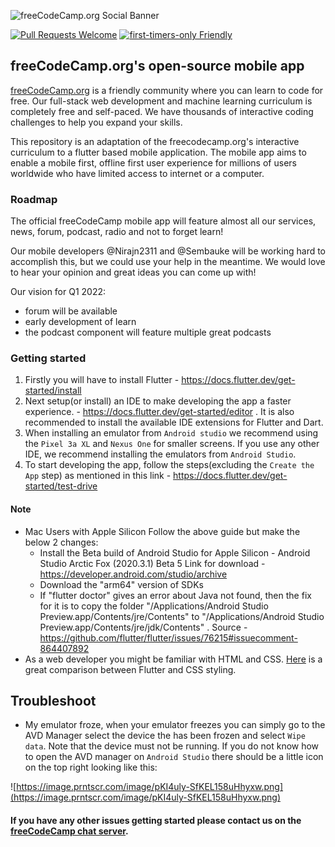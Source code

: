 ![freeCodeCamp.org Social Banner](https://s3.amazonaws.com/freecodecamp/wide-social-banner.png)

[![Pull Requests Welcome](https://img.shields.io/badge/PRs-welcome-brightgreen.svg?style=flat)](http://makeapullrequest.com)
[![first-timers-only Friendly](https://img.shields.io/badge/first--timers--only-friendly-blue.svg)](http://www.firsttimersonly.com/)

## freeCodeCamp.org's open-source mobile app

[freeCodeCamp.org](https://www.freecodecamp.org) is a friendly community where you can learn to code for free. Our full-stack web development and machine learning curriculum is completely free and self-paced. We have thousands of interactive coding challenges to help you expand your skills.

This repository is an adaptation of the freecodecamp.org's interactive curriculum to a flutter based mobile application. The mobile app aims to enable a mobile first, offline first user experience for millions of users worldwide who have limited access to internet or a computer.

### Roadmap
The official freeCodeCamp mobile app will feature almost all our services, news, forum, podcast, radio and not to forget learn!

Our mobile developers @Nirajn2311 and @Sembauke will be working hard to accomplish this, but we could use your help in the meantime.
We would love to hear your opinion and great ideas you can come up with!

Our vision for Q1 2022: 
- forum will be available 
- early development of learn
- the podcast component will feature multiple great podcasts

### Getting started 
1. Firstly you will have to install Flutter - https://docs.flutter.dev/get-started/install
2. Next setup(or install) an IDE to make developing the app a faster experience. - https://docs.flutter.dev/get-started/editor . It is also recommended to install the available IDE extensions for Flutter and Dart.
3. When installing an emulator from `Android studio` we recommend using the `Pixel 3a XL` and `Nexus One` for smaller screens. If you use any other IDE, we recommend installing the emulators from `Android Studio`.
4. To start developing the app, follow the steps(excluding the `Create the App` step) as mentioned in this link - https://docs.flutter.dev/get-started/test-drive

#### Note

* Mac Users with Apple Silicon
Follow the above guide but make the below 2 changes:
    * Install the Beta build of Android Studio for Apple Silicon - Android Studio Arctic Fox (2020.3.1) Beta 5
Link for download - https://developer.android.com/studio/archive
    * Download the "arm64" version of SDKs
    * If "flutter doctor" gives an error about Java not found, then the fix for it is to copy the folder "/Applications/Android Studio Preview.app/Contents/jre/Contents" to "/Applications/Android Studio Preview.app/Contents/jre/jdk/Contents" .
Source - https://github.com/flutter/flutter/issues/76215#issuecomment-864407892
* As a web developer you might be familiar with HTML and CSS. [Here](https://flutter.dev/docs/get-started/flutter-for/web-devs) is a great comparison between Flutter and CSS styling.

## Troubleshoot

- My emulator froze, when your emulator freezes you can simply go to the AVD Manager select the device the has been frozen and select `Wipe data`. Note that the device must not be running. If you do not know how to open the AVD manager on `Android Studio` there should be a little icon on the top right looking like this: 

![https://image.prntscr.com/image/pKI4uly-SfKEL158uHhyxw.png](https://image.prntscr.com/image/pKI4uly-SfKEL158uHhyxw.png)


#### If you have any other issues getting started please contact us on the [freeCodeCamp chat server](https://chat.freecodecamp.org/).
